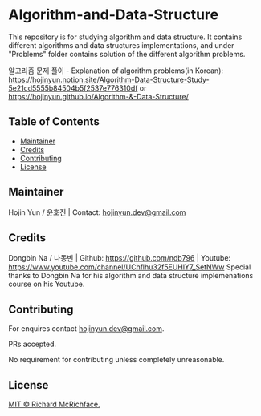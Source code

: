 # Algorithm-and-Data-Structure

This repository is for studying algorithm and data structure. It contains different algorithms and data structures implementations, and under "Problems" folder contains solution of the different algorithm problems.

알고리즘 문제 풀이 - Explanation of algorithm problems(in Korean):
https://hojinyun.notion.site/Algorithm-Data-Structure-Study-5e21cd5555b84504b5f2537e776310df or
https://hojinyun.github.io/Algorithm-&-Data-Structure/


## Table of Contents

- [Maintainer](#maintainer)
- [Credits](#Credits)
- [Contributing](#Contributing)
- [License](#License)

## Maintainer
Hojin Yun / 윤호진 | Contact: hojinyun.dev@gmail.com

## Credits
Dongbin Na / 나동빈 | Github: https://github.com/ndb796 | Youtube: https://www.youtube.com/channel/UChflhu32f5EUHlY7_SetNWw
Special thanks to Dongbin Na for his algorithm and data structure implemenations course on his Youtube.

## Contributing
For enquires contact hojinyun.dev@gmail.com.

PRs accepted.

No requirement for contributing unless completely unreasonable.

## License

[MIT © Richard McRichface.](../LICENSE)
